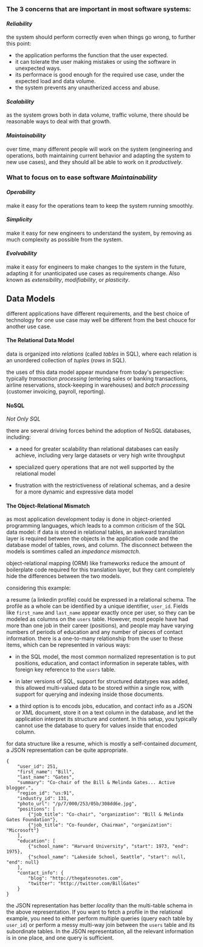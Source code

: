 ### The 3 concerns that are important in most software systems:

#### *Reliability*
the system should perform correctly even when things go wrong, to further this point:
- the application performs the function that the user expected.
- it can tolerate the user making mistakes or using the software in unexpected ways.
- its performace is good enough for the required use case, under the expected load and data volume.
- the system prevents any unautherized access and abuse.

#### *Scalability*
as the system grows both in data volume, traffic volume, there should be reasonable ways to deal with that growth.

#### *Maintainability*
over time, many different people will work on the system (engineering and operations, both maintaining current behavior and adapting the system to new use cases), and they should all be able to work on it *productively*.


### What to focus on to ease software *Maintainability*

#### *Operability*
make it easy for the operations team to keep the system running smoothly.

#### *Simplicity*
make it easy for new engineers to understand the system, by removing as much complexity as possible from the system.

#### *Evolvability*
make it easy for engineers to make changes to the system in the future, adapting it for unanticipated use cases as requirements change. Also known as *extensibility*, *modifiability*, or *plasticity*.

## Data Models

different applications have different requirements, and the best choice of technology for one use case may well be different from the best chouce for another use case.

#### The Relational Data Model

data is organized into *relations* (called *tables* in SQL), where each relation is an unordered collection of *tuples* (*rows* in SQL).

the uses of this data model appear mundane from today's perspective: typically *transaction processing* (entering sales or banking transactions, airline reservations, stock-keeping in warehouses) and *batch processing* (customer invoicing, payroll, reporting).

#### NoSQL

*Not Only SQL*

there are several driving forces behind the adoption of NoSQL databases, including:

- a need for greater scalability than relational databases can easily achieve, including very large datasets or very high write throughput

- specialized query operations that are not well supported by the relational model

- frustration with the restrictiveness of relational schemas, and a desire for a more dynamic and expressive data model


#### The Object-Relational Mismatch

as most application development today is done in object-oriented programming languages, which leads to a common criticism of the SQL data model: if data is stored in relational tables, an awkward translation layer is required between the objects in the application code and the database model of tables, rows, and column. The disconnect between the models is somtimes called an *impedance mismactch*.

object-relational mapping (ORM) like frameworks reduce the amount of boilerplate code required for this translation layer, but they cant completely hide the differences between the two models.

considering this example:

a resume (a linkedin profile) could be expressed in a relational schema. The profile as a whole can be identified by a unique identifier, `user_id`. Fields like `first_name` and `last_name` appear exactly once per user, so they can be modeled as columns on the `users` table. However, most people have had more than one job in their career (positions), and people may have varying numbers of periods of education and any number of pieces of contact information.
there is a one-to-many relationship from the user to these items, which can be represented in various ways:

- in the SQL model, the most common normalized representation is to put positions, education, and contact information in seperate tables, with foreign key reference to the `users` table.

- in later versions of SQL, support for structured datatypes was added, this allowed multi-valued data to be stored within a single row, with support for querying and indexing inside those documents.

- a third option is to encods jobs, education, and contact info as a JSON or XML document, store it on a text column in the database, and let the application interpret its structure and content. In this setup, you typically cannot use the database to query for values inside that encoded column.

for data structure like a resume, which is mostly a self-contained *document*, a JSON representation can be quite appropriate.

```
{
    "user_id": 251,
    "first_name": "Bill",
    "last_name": "Gates",
    "summary": "Co-chair of the Bill & Melinda Gates... Active blogger.",
    "region_id": "us:91",
    "industry_id": 131,
    "photo_url": "/p/7/000/253/05b/308dd6e.jpg",
    "positions": [
        {"job_title": "Co-chair", "organization": "Bill & Melinda Gates Foundation"},
        {"job_title": "Co-founder, Chairman", "organization": "Microsoft"}
    ],
    "education": [
        {"school_name": "Harvard University", "start": 1973, "end": 1975},
        {"school_name": "Lakeside School, Seattle", "start": null, "end": null}
    ],
    "contact_info": {
        "blog": "http://thegatesnotes.com",
        "twitter": "http://twitter.com/BillGates"
    }
}
```

the JSON representation has better *locality* than the multi-table schema in the above representation. If you want to fetch a profile in the relational example, you need to either perform multiple queries (query each table by `user_id`) or perform a messy multi-way join between the `users` table and its subordinate tables. In the JSON representation, all the relevant information is in one place, and one query is sufficient.


